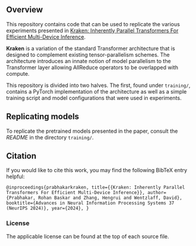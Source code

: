 ## Overview

This repository contains code that can be used to replicate the various experiments presented in [Kraken: Inherently Parallel Transformers For Efficient Multi-Device Inference](https://openreview.net/forum?id=jRtxzzk0a6).

**Kraken** is a variation of the standard Transformer architecture that is designed to complement existing tensor-parallelism schemes. The architecture introduces an innate notion of model parallelism to the Transformer layer allowing AllReduce operators to be overlapped with compute.

This repository is divided into two halves. The first, found under `training/`, contains a PyTorch implementation of the architecture as well as a simple training script and model configurations that were used in experiments.

## Replicating models

To replicate the pretrained models presented in the paper, consult the *README* in the directory `training/`.

## Citation

If you would like to cite this work, you may find the following BibTeX entry helpful:

`
@inproceedings{prabhakarkraken,
  title={{Kraken: Inherently Parallel Transformers For Efficient Multi-Device Inference}},
  author={Prabhakar, Rohan Baskar and Zhang, Hengrui and Wentzlaff, David},
  booktitle={Advances in Neural Information Processing Systems 37 (NeurIPS 2024)},
 year={2024},
}
`

### License

The applicable license can be found at the top of each source file.



